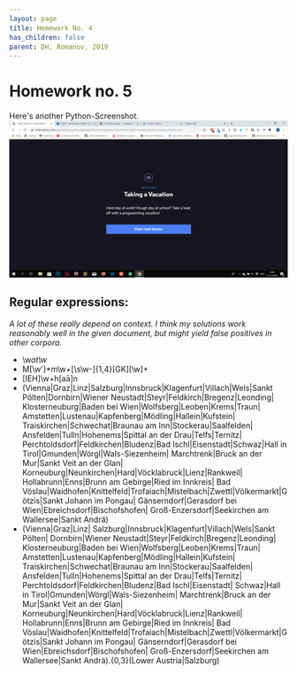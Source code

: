 ```yaml
---
layout: page
title: Homework No. 4
has_children: false
parent: DH, Romanov, 2019
---
```



# Homework no. 5

Here's another Python-Screenshot.
![](2019-11-11.png)

## Regular expressions:

*A lot of these really depend on context. I think my solutions work reasonably well in the given document, but might yield false positives in other corpora.*

* \w*at\w*
* M[\w']*m\w+[\s\w-]{1,4}[GK][\w]+
* [IEH]\w+h[aā]n
* (Vienna|Graz|Linz|Salzburg|Innsbruck|Klagenfurt|Villach|Wels|Sankt Pölten|Dornbirn|Wiener Neustadt|Steyr|Feldkirch|Bregenz|Leonding|  Klosterneuburg|Baden bei Wien|Wolfsberg|Leoben|Krems|Traun| Amstetten|Lustenau|Kapfenberg|Mödling|Hallein|Kufstein| Traiskirchen|Schwechat|Braunau am Inn|Stockerau|Saalfelden| Ansfelden|Tulln|Hohenems|Spittal an der Drau|Telfs|Ternitz| Perchtoldsdorf|Feldkirchen|Bludenz|Bad Ischl|Eisenstadt|Schwaz|Hall in Tirol|Gmunden|Wörgl|Wals-Siezenheim| Marchtrenk|Bruck an der Mur|Sankt Veit an der Glan| Korneuburg|Neunkirchen|Hard|Vöcklabruck|Lienz|Rankweil| Hollabrunn|Enns|Brunn am Gebirge|Ried im Innkreis|  Bad Vöslau|Waidhofen|Knittelfeld|Trofaiach|Mistelbach|Zwettl|Völkermarkt|Götzis|Sankt Johann im Pongau| Gänserndorf|Gerasdorf bei Wien|Ebreichsdorf|Bischofshofen|  Groß-Enzersdorf|Seekirchen am Wallersee|Sankt Andrä)
* (Vienna|Graz|Linz|    Salzburg|Innsbruck|Klagenfurt|Villach|Wels|Sankt Pölten|    Dornbirn|Wiener Neustadt|Steyr|Feldkirch|Bregenz|Leonding|  Klosterneuburg|Baden bei Wien|Wolfsberg|Leoben|Krems|Traun| Amstetten|Lustenau|Kapfenberg|Mödling|Hallein|Kufstein| Traiskirchen|Schwechat|Braunau am Inn|Stockerau|Saalfelden| Ansfelden|Tulln|Hohenems|Spittal an der Drau|Telfs|Ternitz| Perchtoldsdorf|Feldkirchen|Bludenz|Bad Ischl|Eisenstadt|    Schwaz|Hall in Tirol|Gmunden|Wörgl|Wals-Siezenheim| Marchtrenk|Bruck an der Mur|Sankt Veit an der Glan| Korneuburg|Neunkirchen|Hard|Vöcklabruck|Lienz|Rankweil| Hollabrunn|Enns|Brunn am Gebirge|Ried im Innkreis|  Bad Vöslau|Waidhofen|Knittelfeld|Trofaiach|Mistelbach|Zwettl|Völkermarkt|Götzis|Sankt Johann im Pongau| Gänserndorf|Gerasdorf bei Wien|Ebreichsdorf|Bischofshofen|  Groß-Enzersdorf|Seekirchen am Wallersee|Sankt Andrä).{0,3}(Lower Austria|Salzburg)